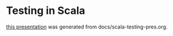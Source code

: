 # Testing in Scala

[this presentation](http://osofariu.github.io/scala-testing-pres.html) was generated from
docs/scala-testing-pres.org.
